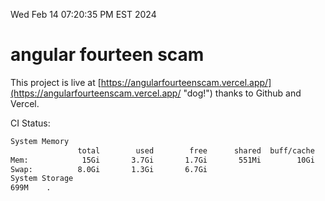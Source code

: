 Wed Feb 14 07:20:35 PM EST 2024

# angular fourteen scam


This project is live at [https://angularfourteenscam.vercel.app/](https://angularfourteenscam.vercel.app/ "dog!") thanks to Github and Vercel.

CI Status: 

```bash
System Memory
               total        used        free      shared  buff/cache   available
Mem:            15Gi       3.7Gi       1.7Gi       551Mi        10Gi        11Gi
Swap:          8.0Gi       1.3Gi       6.7Gi
System Storage
699M	.
